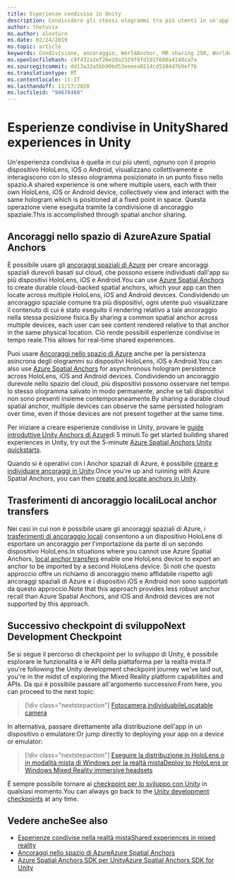 ```yaml
---
title: Esperienze condivise in Unity
description: Condividere gli stessi ologrammi tra più utenti in un'applicazione Unity.
author: thetuvix
ms.author: alexturn
ms.date: 02/24/2019
ms.topic: article
keywords: Condivisione, ancoraggio, WorldAnchor, MR sharing 250, WorldAnchorTransferBatch, SpatialPerception, Azure, ancoraggi spaziali di Azure, ASA, auricolare realtà mista, auricolare di realtà mista di Windows, auricolare della realtà virtuale
ms.openlocfilehash: c9f432a2ef26e28a2329f9fd191f680a4148ca7e
ms.sourcegitcommit: dd13a32a5bb90bd53eeeea8214cd5384d7b9ef76
ms.translationtype: MT
ms.contentlocale: it-IT
ms.lasthandoff: 11/17/2020
ms.locfileid: "94678460"
---
```

# <a name="shared-experiences-in-unity"></a><span data-ttu-id="91492-104">Esperienze condivise in Unity</span><span class="sxs-lookup"><span data-stu-id="91492-104">Shared experiences in Unity</span></span>

<span data-ttu-id="91492-105">Un'esperienza condivisa è quella in cui più utenti, ognuno con il proprio dispositivo HoloLens, iOS o Android, visualizzano collettivamente e interagiscono con lo stesso ologramma posizionato in un punto fisso nello spazio.</span><span class="sxs-lookup"><span data-stu-id="91492-105">A shared experience is one where multiple users, each with their own HoloLens, iOS or Android device, collectively view and interact with the same hologram which is positioned at a fixed point in space.</span></span> <span data-ttu-id="91492-106">Questa operazione viene eseguita tramite la condivisione di ancoraggio spaziale.</span><span class="sxs-lookup"><span data-stu-id="91492-106">This is accomplished through spatial anchor sharing.</span></span>

## <a name="azure-spatial-anchors"></a><span data-ttu-id="91492-107">Ancoraggi nello spazio di Azure</span><span class="sxs-lookup"><span data-stu-id="91492-107">Azure Spatial Anchors</span></span>

<span data-ttu-id="91492-108">È possibile usare gli <a href="https://docs.microsoft.com/azure/spatial-anchors/overview" target="_blank">ancoraggi spaziali di Azure</a> per creare ancoraggi spaziali durevoli basati sul cloud, che possono essere individuati dall'app su più dispositivi HoloLens, iOS e Android.</span><span class="sxs-lookup"><span data-stu-id="91492-108">You can use <a href="https://docs.microsoft.com/azure/spatial-anchors/overview" target="_blank">Azure Spatial Anchors</a> to create durable cloud-backed spatial anchors, which your app can then locate across multiple HoloLens, iOS and Android devices.</span></span>  <span data-ttu-id="91492-109">Condividendo un ancoraggio spaziale comune tra più dispositivi, ogni utente può visualizzare il contenuto di cui è stato eseguito il rendering relativo a tale ancoraggio nella stessa posizione fisica.</span><span class="sxs-lookup"><span data-stu-id="91492-109">By sharing a common spatial anchor across multiple devices, each user can see content rendered relative to that anchor in the same physical location.</span></span>  <span data-ttu-id="91492-110">Ciò rende possibili esperienze condivise in tempo reale.</span><span class="sxs-lookup"><span data-stu-id="91492-110">This allows for real-time shared experiences.</span></span>

<span data-ttu-id="91492-111">Puoi usare <a href="https://docs.microsoft.com/azure/spatial-anchors/overview" target="_blank">Ancoraggi nello spazio di Azure</a> anche per la persistenza asincrona degli ologrammi su dispositivi HoloLens, iOS e Android.</span><span class="sxs-lookup"><span data-stu-id="91492-111">You can also use <a href="https://docs.microsoft.com/azure/spatial-anchors/overview" target="_blank">Azure Spatial Anchors</a> for asynchronous hologram persistence across HoloLens, iOS and Android devices.</span></span>  <span data-ttu-id="91492-112">Condividendo un ancoraggio durevole nello spazio del cloud, più dispositivi possono osservare nel tempo lo stesso ologramma salvato in modo permanente, anche se tali dispositivi non sono presenti insieme contemporaneamente.</span><span class="sxs-lookup"><span data-stu-id="91492-112">By sharing a durable cloud spatial anchor, multiple devices can observe the same persisted hologram over time, even if those devices are not present together at the same time.</span></span>

<span data-ttu-id="91492-113">Per iniziare a creare esperienze condivise in Unity, provare le <a href="https://docs.microsoft.com/azure/spatial-anchors/unity-overview" target="_blank">guide introduttive Unity Anchors di Azure</a>di 5 minuti.</span><span class="sxs-lookup"><span data-stu-id="91492-113">To get started building shared experiences in Unity, try out the 5-minute <a href="https://docs.microsoft.com/azure/spatial-anchors/unity-overview" target="_blank">Azure Spatial Anchors Unity quickstarts</a>.</span></span>

<span data-ttu-id="91492-114">Quando si è operativi con i Anchor spaziali di Azure, è possibile <a href="https://docs.microsoft.com/azure/spatial-anchors/concepts/create-locate-anchors-unity" target="_blank">creare e individuare ancoraggi in Unity</a>.</span><span class="sxs-lookup"><span data-stu-id="91492-114">Once you're up and running with Azure Spatial Anchors, you can then <a href="https://docs.microsoft.com/azure/spatial-anchors/concepts/create-locate-anchors-unity" target="_blank">create and locate anchors in Unity</a>.</span></span>

## <a name="local-anchor-transfers"></a><span data-ttu-id="91492-115">Trasferimenti di ancoraggio locali</span><span class="sxs-lookup"><span data-stu-id="91492-115">Local anchor transfers</span></span>

<span data-ttu-id="91492-116">Nei casi in cui non è possibile usare gli ancoraggi spaziali di Azure, i [trasferimenti di ancoraggio locali](../../out-of-scope/local-anchor-transfers-in-unity.md) consentono a un dispositivo HoloLens di esportare un ancoraggio per l'importazione da parte di un secondo dispositivo HoloLens.</span><span class="sxs-lookup"><span data-stu-id="91492-116">In situations where you cannot use Azure Spatial Anchors, [local anchor transfers](../../out-of-scope/local-anchor-transfers-in-unity.md) enable one HoloLens device to export an anchor to be imported by a second HoloLens device.</span></span>  <span data-ttu-id="91492-117">Si noti che questo approccio offre un richiamo di ancoraggio meno affidabile rispetto agli ancoraggi spaziali di Azure e i dispositivi iOS e Android non sono supportati da questo approccio.</span><span class="sxs-lookup"><span data-stu-id="91492-117">Note that this approach provides less robust anchor recall than Azure Spatial Anchors, and iOS and Android devices are not supported by this approach.</span></span>

## <a name="next-development-checkpoint"></a><span data-ttu-id="91492-118">Successivo checkpoint di sviluppo</span><span class="sxs-lookup"><span data-stu-id="91492-118">Next Development Checkpoint</span></span>

<span data-ttu-id="91492-119">Se si segue il percorso di checkpoint per lo sviluppo di Unity, è possibile esplorare le funzionalità e le API della piattaforma per la realtà mista.</span><span class="sxs-lookup"><span data-stu-id="91492-119">If you're following the Unity development checkpoint journey we've laid out, you're in the midst of exploring the Mixed Reality platform capabilities and APIs.</span></span> <span data-ttu-id="91492-120">Da qui è possibile passare all'argomento successivo:</span><span class="sxs-lookup"><span data-stu-id="91492-120">From here, you can proceed to the next topic:</span></span>

> [!div class="nextstepaction"]
> [<span data-ttu-id="91492-121">Fotocamera individuabile</span><span class="sxs-lookup"><span data-stu-id="91492-121">Locatable camera</span></span>](locatable-camera-in-unity.md)

<span data-ttu-id="91492-122">In alternativa, passare direttamente alla distribuzione dell'app in un dispositivo o emulatore:</span><span class="sxs-lookup"><span data-stu-id="91492-122">Or jump directly to deploying your app on a device or emulator:</span></span>

> [!div class="nextstepaction"]
> [<span data-ttu-id="91492-123">Eseguire la distribuzione in HoloLens o in modalità mista di Windows per la realtà mista</span><span class="sxs-lookup"><span data-stu-id="91492-123">Deploy to HoloLens or Windows Mixed Reality immersive headsets</span></span>](../platform-capabilities-and-apis/using-visual-studio.md)

<span data-ttu-id="91492-124">È sempre possibile tornare ai [checkpoint per lo sviluppo con Unity](unity-development-overview.md#3-platform-capabilities-and-apis) in qualsiasi momento.</span><span class="sxs-lookup"><span data-stu-id="91492-124">You can always go back to the [Unity development checkpoints](unity-development-overview.md#3-platform-capabilities-and-apis) at any time.</span></span>

## <a name="see-also"></a><span data-ttu-id="91492-125">Vedere anche</span><span class="sxs-lookup"><span data-stu-id="91492-125">See also</span></span>
* [<span data-ttu-id="91492-126">Esperienze condivise nella realtà mista</span><span class="sxs-lookup"><span data-stu-id="91492-126">Shared experiences in mixed reality</span></span>](../platform-capabilities-and-apis/shared-experiences-in-mixed-reality.md)
* <span data-ttu-id="91492-127"><a href="https://docs.microsoft.com/azure/spatial-anchors" target="_blank">Ancoraggi nello spazio di Azure</a></span><span class="sxs-lookup"><span data-stu-id="91492-127"><a href="https://docs.microsoft.com/azure/spatial-anchors" target="_blank">Azure Spatial Anchors</a></span></span>
* <span data-ttu-id="91492-128"><a href="https://docs.microsoft.com/dotnet/api/Microsoft.Azure.SpatialAnchors" target="_blank">Azure Spatial Anchors SDK per Unity</a></span><span class="sxs-lookup"><span data-stu-id="91492-128"><a href="https://docs.microsoft.com/dotnet/api/Microsoft.Azure.SpatialAnchors" target="_blank">Azure Spatial Anchors SDK for Unity</a></span></span>
